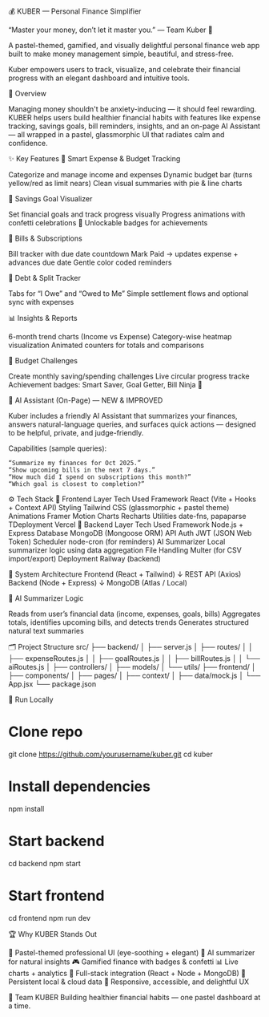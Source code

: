 💰 KUBER — Personal Finance Simplifier

“Master your money, don’t let it master you.” — Team Kuber 💚

A pastel-themed, gamified, and visually delightful personal finance web app built to make money management simple, beautiful, and stress-free.

Kuber empowers users to track, visualize, and celebrate their financial progress with an elegant dashboard and intuitive tools.

🧭 Overview

Managing money shouldn't be anxiety-inducing — it should feel rewarding.
KUBER helps users build healthier financial habits with features like expense tracking, savings goals, bill reminders, insights, and an on-page AI Assistant — all wrapped in a pastel, glassmorphic UI that radiates calm and confidence.

✨ Key Features
💸 Smart Expense & Budget Tracking

  Categorize and manage income and expenses
  Dynamic budget bar (turns yellow/red as limit nears)
  Clean visual summaries with pie & line charts

🎯 Savings Goal Visualizer

  Set financial goals and track progress visually
  Progress animations with confetti celebrations 🎉
  Unlockable badges for achievements

📅 Bills & Subscriptions

  Bill tracker with due date countdown
  Mark Paid → updates expense + advances due date
  Gentle color coded reminders

🤝 Debt & Split Tracker

  Tabs for “I Owe” and “Owed to Me”
  Simple settlement flows and optional sync with expenses

📊 Insights & Reports

  6-month trend charts (Income vs Expense)
  Category-wise heatmap visualization
  Animated counters for totals and comparisons

🧩 Budget Challenges

  Create monthly saving/spending challenges
  Live circular progress tracke
  Achievement badges: Smart Saver, Goal Getter, Bill Ninja 🏅

🤖 AI Assistant (On-Page) — NEW & IMPROVED

  Kuber includes a friendly AI Assistant that summarizes your finances, answers natural-language queries, and surfaces quick actions — designed to be helpful, private, and judge-friendly.

  Capabilities (sample queries):

    “Summarize my finances for Oct 2025.”
    “Show upcoming bills in the next 7 days.”
    “How much did I spend on subscriptions this month?”
    “Which goal is closest to completion?”

⚙️ Tech Stack
  🧩 Frontend
    Layer	Tech Used
    Framework	React (Vite + Hooks + Context API)
    Styling	Tailwind CSS (glassmorphic + pastel theme)
    Animations	Framer Motion
    Charts	Recharts
    Utilities	date-fns, papaparse
    TDeployment Vercel
  🧠 Backend
    Layer	Tech Used
    Framework	Node.js + Express
    Database	MongoDB (Mongoose ORM)
    API Auth	JWT (JSON Web Token)
    Scheduler	node-cron (for reminders)
    AI Summarizer	Local summarizer logic using data aggregation
    File Handling	Multer (for CSV import/export)
    Deployment	Railway (backend)

🧱 System Architecture
  Frontend (React + Tailwind)
      ↓ REST API (Axios)
  Backend (Node + Express)
      ↓
  MongoDB (Atlas / Local)


🧠 AI Summarizer Logic

  Reads from user’s financial data (income, expenses, goals, bills)
  Aggregates totals, identifies upcoming bills, and detects trends
  Generates structured natural text summaries


🗂️ Project Structure
src/
 ├── backend/
 │    ├── server.js
 │    ├── routes/
 │    │    ├── expenseRoutes.js
 │    │    ├── goalRoutes.js
 │    │    ├── billRoutes.js
 │    │    └── aiRoutes.js
 │    ├── controllers/
 │    ├── models/
 │    └── utils/
 ├── frontend/
 │    ├── components/
 │    ├── pages/
 │    ├── context/
 │    ├── data/mock.js
 │    └── App.jsx
 └── package.json

🚀 Run Locally
# Clone repo
git clone https://github.com/yourusername/kuber.git
cd kuber

# Install dependencies
npm install

# Start backend
cd backend
npm start

# Start frontend
cd frontend
npm run dev


🏆 Why KUBER Stands Out

🌈 Pastel-themed professional UI (eye-soothing + elegant)
🤖 AI summarizer for natural insights
🎮 Gamified finance with badges & confetti
📊 Live charts + analytics
🧩 Full-stack integration (React + Node + MongoDB)
💾 Persistent local & cloud data
📱 Responsive, accessible, and delightful UX

💚 Team KUBER
Building healthier financial habits — one pastel dashboard at a time.